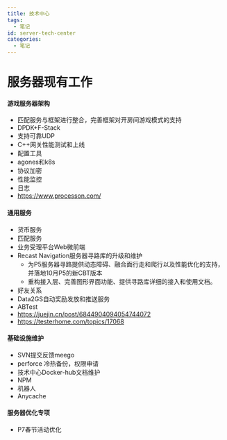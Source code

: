 ```yaml
---
title: 技术中心
tags:
  - 笔记
id: server-tech-center
categories:
  - 笔记
---
```


# 服务器现有工作

#### 游戏服务器架构

* 匹配服务与框架进行整合，完善框架对开房间游戏模式的支持
* DPDK+F-Stack
* 支持可靠UDP
* C++网关性能测试和上线
* 配置工具
* agones和k8s
* 协议加密
* 性能监控
* 日志
* https://www.processon.com/

#### 通用服务

* 货币服务
* 匹配服务
* 业务受理平台Web微前端
* Recast Navigation服务器寻路库的升级和维护
  * 为P5服务器寻路提供动态障碍、融合面行走和爬行以及性能优化的支持，并落地10月P5的新CBT版本
  * 重构接入层、完善图形界面功能、提供寻路库详细的接入和使用文档。
* 好友关系
* Data2GS自动奖励发放和推送服务
* ABTest
* https://juejin.cn/post/6844904094054744072
* https://testerhome.com/topics/17068

#### 基础设施维护

* SVN提交反馈meego
* perforce 冷热备份，权限申请
* 技术中心Docker-hub文档维护
* NPM
* 机器人
* Anycache

#### 服务器优化专项

* P7春节活动优化

